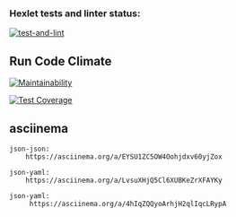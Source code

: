 ### Hexlet tests and linter status:

[![test-and-lint](https://github.com/ilya00310/backend-project-46/actions/workflows/test.yaml/badge.svg)](https://github.com/ilya00310/backend-project-46/actions/workflows/test.yaml)

## Run Code Climate

[![Maintainability](https://api.codeclimate.com/v1/badges/4e04e4ca62f9298e7e56/maintainability)](https://codeclimate.com/github/ilya00310/backend-project-46/maintainability)

[![Test Coverage](https://api.codeclimate.com/v1/badges/4e04e4ca62f9298e7e56/test_coverage)](https://codeclimate.com/github/ilya00310/backend-project-46/test_coverage)

## asciinema

```
json-json:
    https://asciinema.org/a/EYSU1ZC5OW4Oohjdxv60yjZox
```

```
json-yaml:
    https://asciinema.org/a/LvsuXHjQ5Cl6XUBKeZrXFAYKy
```

```
json-yaml:
     https://asciinema.org/a/4hIqZQQyoArhjH2qlIqcLRypA
```
